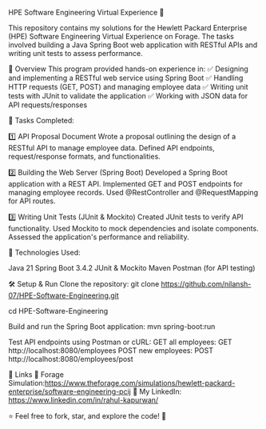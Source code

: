 HPE Software Engineering Virtual Experience 🚀


This repository contains my solutions for the Hewlett Packard Enterprise (HPE) Software Engineering Virtual Experience on Forage.
The tasks involved building a Java Spring Boot web application with RESTful APIs and writing unit tests to assess performance.

📌 Overview
This program provided hands-on experience in:
✅ Designing and implementing a RESTful web service using Spring Boot
✅ Handling HTTP requests (GET, POST) and managing employee data
✅ Writing unit tests with JUnit to validate the application
✅ Working with JSON data for API requests/responses

📝 Tasks Completed: 

1️⃣ API Proposal Document
Wrote a proposal outlining the design of a RESTful API to manage employee data.
Defined API endpoints, request/response formats, and functionalities.

2️⃣ Building the Web Server (Spring Boot)
Developed a Spring Boot application with a REST API.
Implemented GET and POST endpoints for managing employee records.
Used @RestController and @RequestMapping for API routes.

3️⃣ Writing Unit Tests (JUnit & Mockito)
Created JUnit tests to verify API functionality.
Used Mockito to mock dependencies and isolate components.
Assessed the application's performance and reliability.

🚀 Technologies Used:

Java 21
Spring Boot 3.4.2
JUnit & Mockito
Maven
Postman (for API testing)

🛠 Setup & Run
Clone the repository:
git clone https://github.com/nilansh-07/HPE-Software-Engineering.git

cd HPE-Software-Engineering

Build and run the Spring Boot application:
mvn spring-boot:run

Test API endpoints using Postman or cURL:
GET all employees: GET http://localhost:8080/employees
POST new employees: POST http://localhost:8080/employees/post

📌 Links
🔗 Forage Simulation:https://www.theforage.com/simulations/hewlett-packard-enterprise/software-engineering-pcij
🔗 My LinkedIn: https://www.linkedin.com/in/rahul-kapurwan/

⭐ Feel free to fork, star, and explore the code! 🚀
